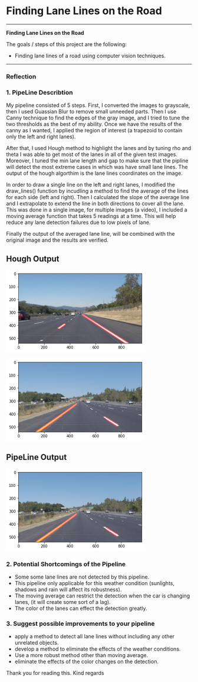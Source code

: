 # **Finding Lane Lines on the Road** 



---

**Finding Lane Lines on the Road**

The goals / steps of this project are the following:
- Finding lane lines of a road using computer vision techniques. 

[//]: # (Image References)

[image1]: ./examples/grayscale.jpg "Grayscale"

---

### Reflection

### 1. PipeLine Describtion

My pipeline consisted of 5 steps. First, I converted the images to grayscale, then I used Guassian Blur to remove small unneeded parts. Then I use Canny technique to find the edges of the gray image, and I tried to tune the two thresholds as the best of my ability. Once we have the results of the canny as I wanted, I applied the region of interest (a trapezoid to contain only the left and right lanes).   

After that, I used Hough method to highlight the lanes and by tuning rho and theta I was able to get most of the lanes in all of the given test images. Moreover, I tuned the min lane length and gap to make sure that the pipline will detect the most extreme cases in which was have small lane lines. The output of the hough algorthim is the lane lines coordinates on the image.

In order to draw a single line on the left and right lanes, I modified the draw_lines() function by incudling a method to find the average of the lines for each side (left and right). Then I calculated the slope of the average line and I extrapolate to extend the line in both directions to cover all the lane. This was done in a single image, for multiple images (a video), I included a moving average function that takes 5 readings at a time. This will help reduce any lane detection failures due to low pixels of lane. 


Finally the output of the averaged lane line, will be combined with the original image and the results are verified. 

## Hough Output
[image2]: ./houghLines.png "Hough Lines Output"

![alt text][image2]


[image3]: ./yellowLane.png "Hough Lines Output 2"

![alt text][image3]

[image4]: ./drawLines.png "Draw Lines Output"

## PipeLine Output
![alt text][image3]


### 2.  Potential Shortcomings of the Pipeline
- Some some lane lines are not detected by this pipeline. 
- This pipeline only applicable for this weather condition (sunlights, shadows and rain will affect its robustness).
- The moving average can restrict the detection when the car is changing lanes, (it will create some sort of a lag). 
- The color of the lanes can effect the detection greatly.




### 3. Suggest possible improvements to your pipeline

- apply a method to detect all lane lines without including any other unrelated objects.
- develop a method to eliminate the effects of the weather conditions. 
- Use a more robust method other than moving average. 
- eliminate the effects of the color changes on the detection.


Thank you for reading this. 
Kind regards

